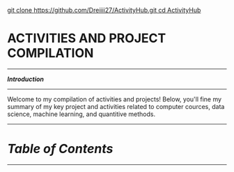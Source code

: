 [git clone https://github.com/Dreiiii27/ActivityHub.git
cd ActivityHub
](https://dreiiii27.github.io/Subject_CSEL_302/)
# **ACTIVITIES AND PROJECT COMPILATION**

---

***Introduction***

---
Welcome to my compilation of activities and projects! Below, you'll fine my summary of my key project and activities related to computer cources, data science, machine learning, and quantitive methods.


---

# ***Table of Contents***


---
